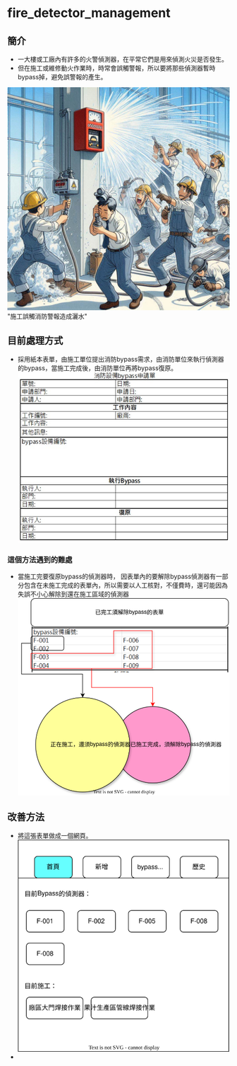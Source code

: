 # fire_detector_management
## 簡介
* 一大樓或工廠內有許多的火警偵測器，在平常它們是用來偵測火災是否發生。
* 但在施工或維修動火作業時，時常會誤觸警報，所以要將那些偵測器暫時bypass掉，避免誤警報的產生。

![](./img/誤觸消防警報_灑水.jpg)"施工誤觸消防警報造成灑水"

## 目前處理方式
* 採用紙本表單，由施工單位提出消防bypass需求，由消防單位來執行偵測器的bypass，當施工完成後，由消防單位再將bypass復原。
![表單](./img/BypassRequistion.jpg)

### 這個方法遇到的難處
* 當施工完要復原bypass的偵測器時， 因表單內的要解除bypass偵測器有一部分包含在未施工完成的表單內，所以需要以人工核對，不僅費時，還可能因為失誤不小心解除到還在施工區域的偵測器
![](./img/bypass_contain.svg)

## 改善方法
* 將這張表單做成一個網頁。
![](./img/展示_首頁.svg)
* 